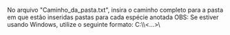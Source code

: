 No arquivo "Caminho_da_pasta.txt", insira o caminho completo para a pasta em que estão inseridas pastas para cada espécie anotada
OBS: Se estiver usando Windows, utilize o seguinte formato: C:\\<Caminho>\\<...>\\<Nome da pasta>
